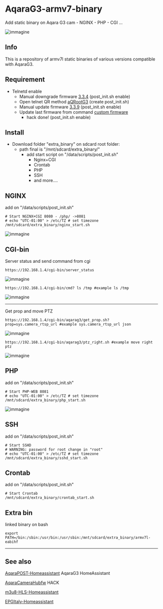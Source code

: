# AqaraG3-armv7-binary
Add static binary on Aqara G3 cam - NGINX - PHP - CGI ...

![immagine](https://github.com/sdavides/AqaraG3-armv7-binary/assets/31100253/62d11ab0-28c1-4b3b-8b73-f60dd386319b)

## Info ##
This is a repository of armv7l static binaries of various versions compatible with AqaraG3.

## Requirement ##
* Telnetd enable
     * Manual downgrade firmware [3.3.4](https://github.com/niceboygithub/AqaraCameraHubfw/blob/main/stock/G3) (post_init.sh enable)
     * Open telnet QR method [aQRootG3](https://github.com/Wh1terat/aQRootG3) (create post_init.sh)
     * Manual update firmware [3.3.9](https://github.com/niceboygithub/AqaraCameraHubfw/blob/main/stock/G3) (post_init.sh enable)
     * Update last firmware from command [custom firmware](https://github.com/niceboygithub/AqaraCameraHubfw/tree/main/modified/G3#flash-g3-custom-firmware-method)
         * hack done! (post_init.sh enable)
    
## Install ##
* Download folder "extra_binary" on sdcard root folder:
  * path final is "/mnt/sdcard/extra_binary/"
      * add start script on "/data/scripts/post_init.sh"
        * Nginx+CGI
        * Crontab
        * PHP
        * SSH
        * and more....
   
## NGINX ##

add on "/data/scripts/post_init.sh"

    # Start NGINX+CGI 8080 - /php/ ->8081
    # echo "UTC-01:00" > /etc/TZ # set timezone
    /mnt/sdcard/extra_binary/nginx_start.sh
    
![immagine](https://github.com/sdavides/AqaraG3-armv7-binary/assets/31100253/6fe1e191-7309-404a-a5f8-a8c39e0cf05c)

## CGI-bin ##
Server status and send command from cgi

    https://192.168.1.4/cgi-bin/server_status
    
![immagine](https://github.com/sdavides/AqaraG3-armv7-binary/assets/31100253/a91b2f10-1e1d-4284-b350-a3f9312e3a2b)

    https://192.168.1.4/cgi-bin/cmd? ls /tmp #example ls /tmp

![immagine](https://github.com/sdavides/AqaraG3-armv7-binary/assets/31100253/70fd9d89-5c4c-42e9-8d5b-3b1f426bf8c3)

   ---

Get prop and move PTZ

    https://192.168.1.4/cgi-bin/aqarag3/get_prop.sh?prop=sys.camera_rtsp_url #example sys.camera_rtsp_url json

![immagine](https://github.com/sdavides/AqaraG3-armv7-binary/assets/31100253/854d6fee-39d3-4fed-901c-8613927a24d0)

    https://192.168.1.4/cgi-bin/aqarag3/ptz_right.sh #example move right ptz

![immagine](https://github.com/sdavides/AqaraG3-armv7-binary/assets/31100253/f5224cc3-e051-4dec-9fd1-e9bf53a83485)


## PHP ##
add on "/data/scripts/post_init.sh"

    # Start PHP-WEB 8081
    # echo "UTC-01:00" > /etc/TZ # set timezone
    /mnt/sdcard/extra_binary/php_start.sh
    
![immagine](https://github.com/sdavides/AqaraG3-armv7-binary/assets/31100253/d4407c7e-3cef-4453-9ea3-1e63f6cdad00)

## SSH ##
add on "/data/scripts/post_init.sh"

    # Start SSHD
    # WARNING: password for root change in "root"
    # echo "UTC-01:00" > /etc/TZ # set timezone
    /mnt/sdcard/extra_binary/sshd_start.sh

## Crontab ##
add on "/data/scripts/post_init.sh"

    # Start Crontab
    /mnt/sdcard/extra_binary/crontab_start.sh

## Extra bin ##
linked binary on bash

    export PATH=/bin:/sbin:/usr/bin:/usr/sbin:/mnt/sdcard/extra_binary/armv7l-eabihf

---

## See also ##

[AqaraPOST-Homeassistant](https://github.com/sdavides/AqaraPOST-Homeassistant) AqaraG3 HomeAssistant

[AqaraCameraHubfw](https://github.com/niceboygithub/AqaraCameraHubfw) HACK 

[m3u8-HLS-Homeassistant](https://github.com/sdavides/m3u8-HLS-Homeassistant/)

[EPGItaly-Homeassistant](https://github.com/sdavides/EPGItaly-Homeassistant/)
